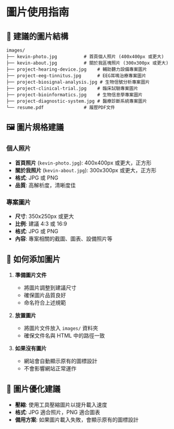 # 圖片使用指南

## 📁 建議的圖片結構

```
images/
├── kevin-photo.jpg          # 首頁個人照片 (400x400px 或更大)
├── kevin-about.jpg          # 關於我區塊照片 (300x300px 或更大)
├── project-hearing-device.jpg    # 輔助聽力設備專案圖片
├── project-eeg-tinnitus.jpg      # EEG耳鳴治療專案圖片
├── project-biosignal-analysis.jpg # 生物信號分析專案圖片
├── project-clinical-trial.jpg    # 臨床試驗專案圖片
├── project-bioinformatics.jpg    # 生物信息學專案圖片
├── project-diagnostic-system.jpg # 醫療診斷系統專案圖片
└── resume.pdf               # 履歷PDF文件
```

## 🖼️ 圖片規格建議

### 個人照片
- **首頁照片** (`kevin-photo.jpg`): 400x400px 或更大，正方形
- **關於我照片** (`kevin-about.jpg`): 300x300px 或更大，正方形
- **格式**: JPG 或 PNG
- **品質**: 高解析度，清晰度佳

### 專案圖片
- **尺寸**: 350x250px 或更大
- **比例**: 建議 4:3 或 16:9
- **格式**: JPG 或 PNG
- **內容**: 專案相關的截圖、圖表、設備照片等

## 📝 如何添加圖片

1. **準備圖片文件**
   - 將圖片調整到建議尺寸
   - 確保圖片品質良好
   - 命名符合上述規範

2. **放置圖片**
   - 將圖片文件放入 `images/` 資料夾
   - 確保文件名與 HTML 中的路徑一致

3. **如果沒有圖片**
   - 網站會自動顯示原有的圖標設計
   - 不會影響網站正常運作

## 🎨 圖片優化建議

- **壓縮**: 使用工具壓縮圖片以提升載入速度
- **格式**: JPG 適合照片，PNG 適合圖表
- **備用方案**: 如果圖片載入失敗，會顯示原有的圖標設計

